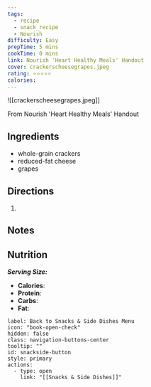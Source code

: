 ```yaml
---
tags:
  - recipe
  - snack_recipe
  - Nourish
difficulty: Easy
prepTime: 5 mins
cookTime: 0 mins
link: Nourish 'Heart Healthy Meals' Handout
cover: crackerscheesegrapes.jpeg
rating: ⭐️⭐️⭐️⭐️⭐️
calories:
---
```


![[crackerscheesegrapes.jpeg]]

From Nourish 'Heart Healthy Meals' Handout

## Ingredients
- whole-grain crackers
- reduced-fat cheese
- grapes


## Directions
1. 

## Notes


## Nutrition
***Serving Size:*** 
- **Calories**: 
- **Protein**: 
- **Carbs**: 
- **Fat**: 


```meta-bind-button
label: Back to Snacks & Side Dishes Menu
icon: "book-open-check"
hidden: false
class: navigation-buttons-center
tooltip: ""
id: snackside-button
style: primary
actions:
  - type: open
    link: "[[Snacks & Side Dishes]]"
```
 
